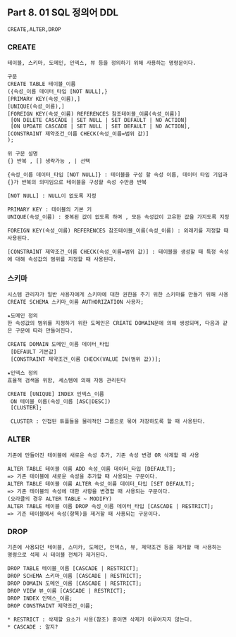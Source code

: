 ## Part 8. 01 SQL 정의어 DDL
    CREATE,ALTER,DROP

### CREATE
    테이블, 스키마, 도메인, 인덱스, 뷰 등을 정의하기 위해 사용하는 명령문이다.

```
구문
CREATE TABLE 테이블_이름
({속성_이름 데이터_타입 [NOT NULL],}
[PRIMARY KEY(속성_이름),]
[UNIQUE(속성_이름),]
[FOREIGN KEY(속성_이름) REFERENCES 참조테이블_이름(속성_이름)]
 [ON DELETE CASCADE | SET NULL | SET DEFAULT | NO ACTION]
 [ON UPDATE CASCADE | SET NULL | SET DEFAULT | NO ACTION],
[CONSTRAINT 제약조건_이름 CHECK(속성_이름=범위 값)]
);

위 구문 설명
{} 반복 , [] 생략가능 , | 선택

{속성_이름 데이터_타입 [NOT NULL]} : 테이블을 구성 할 속성 이름, 데이터 타입 기입과 {}가 반복의 의미임으로 테이블을 구성할 속성 수만큼 반복

[NOT NULL] : NULL이 없도록 지정

PRIMARY KEY : 테이블의 기본 키
UNIQUE(속성_이름) : 중복된 값이 없도록 하며 , 모든 속성값이 고유한 값을 가지도록 지정

FOREIGN KEY(속성_이름) REFERENCES 참조테이블_이름(속성_이름) : 외래키를 지정할 때 사용된다.

[CONSTRAINT 제약조건_이름 CHECK(속성_이름=범위 값)] : 테이블을 생성할 때 특정 속성에 대해 속성값의 범위를 지정할 때 사용된다.
```

### 스키마
    시스템 관리자가 일반 사용자에게 스키마에 대한 권한을 주기 위한 스키마를 만들기 위해 사용
    CREATE SCHEMA 스키마_이름 AUTHORIZATION 사용자;

    ★도메인 정의
    한 속성값의 범위를 지정하기 위한 도메인은 CREATE DOMAIN문에 의해 생성되며, 다음과 같은 구문에 따라 만들어진다.

    CREATE DOMAIN 도메인_이름 데이터_타입
     [DEFAULT 기본값]
     [CONSTRAINT 제약조건_이름 CHECK(VALUE IN(범위 값))];

    ★인덱스 정의
    효율적 검색을 위함, 세스템에 의해 자동 관리된다

    CREATE [UNIQUE] INDEX 인덱스_이름
     ON 테이블_이름(속성_이름 [ASC|DESC])
     [CLUSTER];

     CLUSTER : 인접된 튜플들을 물리적인 그룹으로 묶어 저장하도록 할 때 사용된다.

### ALTER
    기존에 만들어진 테이블에 새로운 속성 추가, 기존 속성 변경 OR 삭제할 때 사용

    ALTER TABLE 테이블 이름 ADD 속성_이름 데이터_타입 [DEFAULT];
    => 기존 테이블에 새로운 속성을 추가할 때 사용되는 구문이다.
    ALTER TABLE 테이블 이름 ALTER 속성_이름 데이터_타입 [SET DEFAULT];
    => 기존 테이블의 속성에 대한 사항을 변경할 때 사용되는 구문이다.
    (오라클의 경우 ALTER TABLE ~ MODIFY)
    ALTER TABLE 테이블 이름 DROP 속성_이름 데이터_타입 [CASCADE | RESTRICT];
    => 기존 테이블에서 속성(항목)을 제거할 때 사용되는 구문이다.

### DROP
    기존에 사용되던 테이블, 스미카, 도메인, 인덱스, 뷰, 제약조건 등을 제거할 때 사용하는 명령으로 석제 시 테이블 전체가 제거된다.

    DROP TABLE 테이블_이름 [CASCADE | RESTRICT];
    DROP SCHEMA 스키마_이름 [CASCADE | RESTRICT];
    DROP DOMAIN 도메인_이름 [CASCADE | RESTRICT];
    DROP VIEW 뷰_이름 [CASCADE | RESTRICT];
    DROP INDEX 인덱스_이름;
    DROP CONSTRAINT 제약조건_이름;

    * RESTRICT : 삭제할 요소가 사용(참조) 중이면 삭제가 이루어지지 않는다.
    * CASCADE : 알지?

